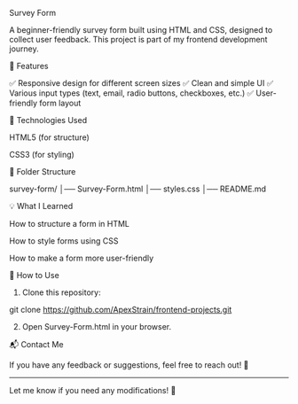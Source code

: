 Survey Form

A beginner-friendly survey form built using HTML and CSS, designed to collect user feedback. This project is part of my frontend development journey.

📌 Features

✅ Responsive design for different screen sizes
✅ Clean and simple UI
✅ Various input types (text, email, radio buttons, checkboxes, etc.)
✅ User-friendly form layout

🔧 Technologies Used

HTML5 (for structure)

CSS3 (for styling)


📂 Folder Structure

survey-form/
│── Survey-Form.html
│── styles.css
│── README.md

💡 What I Learned

How to structure a form in HTML

How to style forms using CSS

How to make a form more user-friendly


📌 How to Use

1. Clone this repository:

git clone https://github.com/ApexStrain/frontend-projects.git


2. Open Survey-Form.html in your browser.



📬 Contact Me

If you have any feedback or suggestions, feel free to reach out! 🚀


---

Let me know if you need any modifications! 🎯
